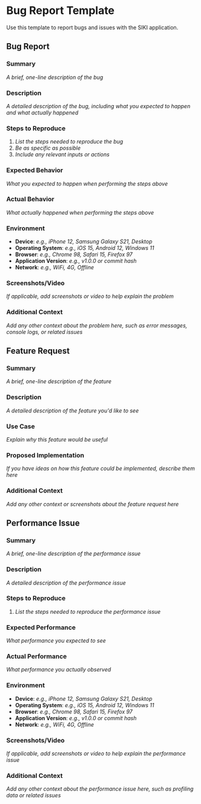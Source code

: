 # Bug Report Template

Use this template to report bugs and issues with the SIKI application.

## Bug Report

### Summary
*A brief, one-line description of the bug*

### Description
*A detailed description of the bug, including what you expected to happen and what actually happened*

### Steps to Reproduce
1. *List the steps needed to reproduce the bug*
2. *Be as specific as possible*
3. *Include any relevant inputs or actions*

### Expected Behavior
*What you expected to happen when performing the steps above*

### Actual Behavior
*What actually happened when performing the steps above*

### Environment
- **Device**: *e.g., iPhone 12, Samsung Galaxy S21, Desktop*
- **Operating System**: *e.g., iOS 15, Android 12, Windows 11*
- **Browser**: *e.g., Chrome 98, Safari 15, Firefox 97*
- **Application Version**: *e.g., v1.0.0 or commit hash*
- **Network**: *e.g., WiFi, 4G, Offline*

### Screenshots/Video
*If applicable, add screenshots or video to help explain the problem*

### Additional Context
*Add any other context about the problem here, such as error messages, console logs, or related issues*

## Feature Request

### Summary
*A brief, one-line description of the feature*

### Description
*A detailed description of the feature you'd like to see*

### Use Case
*Explain why this feature would be useful*

### Proposed Implementation
*If you have ideas on how this feature could be implemented, describe them here*

### Additional Context
*Add any other context or screenshots about the feature request here*

## Performance Issue

### Summary
*A brief, one-line description of the performance issue*

### Description
*A detailed description of the performance issue*

### Steps to Reproduce
1. *List the steps needed to reproduce the performance issue*

### Expected Performance
*What performance you expected to see*

### Actual Performance
*What performance you actually observed*

### Environment
- **Device**: *e.g., iPhone 12, Samsung Galaxy S21, Desktop*
- **Operating System**: *e.g., iOS 15, Android 12, Windows 11*
- **Browser**: *e.g., Chrome 98, Safari 15, Firefox 97*
- **Application Version**: *e.g., v1.0.0 or commit hash*
- **Network**: *e.g., WiFi, 4G, Offline*

### Screenshots/Video
*If applicable, add screenshots or video to help explain the performance issue*

### Additional Context
*Add any other context about the performance issue here, such as profiling data or related issues*